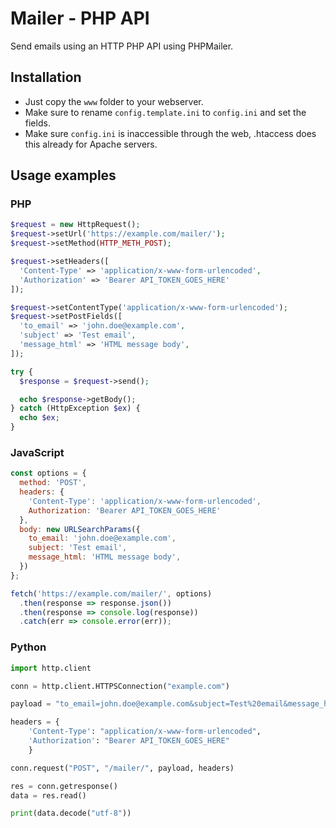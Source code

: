 # Mailer - PHP API

Send emails using an HTTP PHP API using PHPMailer.

## Installation

- Just copy the `www` folder to your webserver.
- Make sure to rename `config.template.ini` to `config.ini` and set the fields.
- Make sure `config.ini` is inaccessible through the web, .htaccess does this already for Apache servers.

## Usage examples

### PHP
```php
$request = new HttpRequest();
$request->setUrl('https://example.com/mailer/');
$request->setMethod(HTTP_METH_POST);

$request->setHeaders([
  'Content-Type' => 'application/x-www-form-urlencoded',
  'Authorization' => 'Bearer API_TOKEN_GOES_HERE'
]);

$request->setContentType('application/x-www-form-urlencoded');
$request->setPostFields([
  'to_email' => 'john.doe@example.com',
  'subject' => 'Test email',
  'message_html' => 'HTML message body',
]);

try {
  $response = $request->send();

  echo $response->getBody();
} catch (HttpException $ex) {
  echo $ex;
}
```

### JavaScript

```javascript
const options = {
  method: 'POST',
  headers: {
    'Content-Type': 'application/x-www-form-urlencoded',
    Authorization: 'Bearer API_TOKEN_GOES_HERE'
  },
  body: new URLSearchParams({
    to_email: 'john.doe@example.com',
    subject: 'Test email',
    message_html: 'HTML message body',
  })
};

fetch('https://example.com/mailer/', options)
  .then(response => response.json())
  .then(response => console.log(response))
  .catch(err => console.error(err));
```

### Python

```python
import http.client

conn = http.client.HTTPSConnection("example.com")

payload = "to_email=john.doe@example.com&subject=Test%20email&message_html=HTML%20message%20body"

headers = {
    'Content-Type': "application/x-www-form-urlencoded",
    'Authorization': "Bearer API_TOKEN_GOES_HERE"
    }

conn.request("POST", "/mailer/", payload, headers)

res = conn.getresponse()
data = res.read()

print(data.decode("utf-8"))
```

